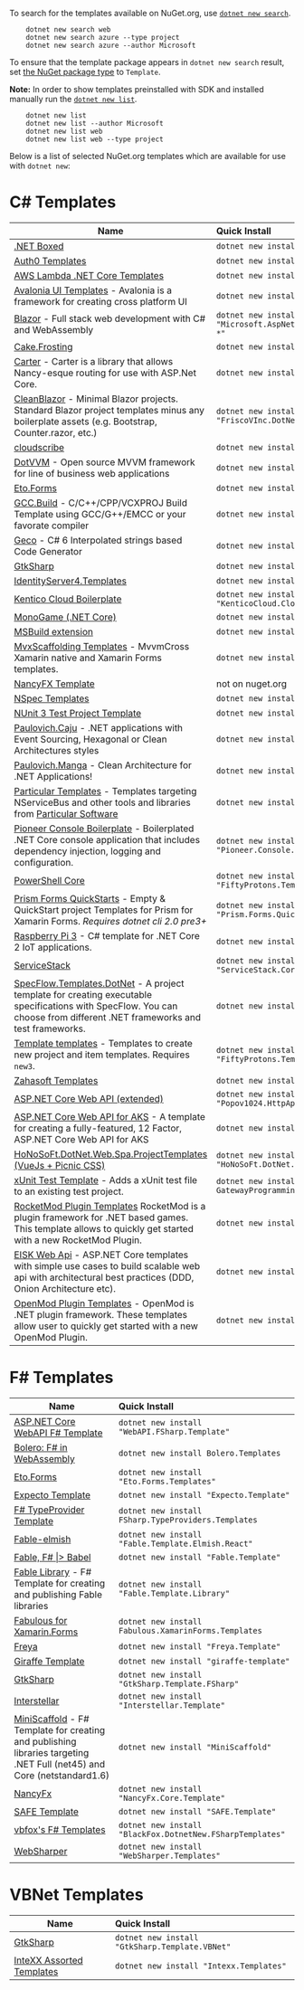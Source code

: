 To search for the templates available on NuGet.org, use [`dotnet new search`](https://docs.microsoft.com/en-us/dotnet/core/tools/dotnet-new-search).
```
    dotnet new search web
    dotnet new search azure --type project
    dotnet new search azure --author Microsoft
```

To ensure that the template package appears in `dotnet new search` result, set [the NuGet package type](https://docs.microsoft.com/en-us/nuget/create-packages/set-package-type) to `Template`.

**Note:** In order to show templates preinstalled with SDK and installed manually run the [`dotnet new list`](https://learn.microsoft.com/en-us/dotnet/core/tools/dotnet-new-list).

```
    dotnet new list
    dotnet new list --author Microsoft
    dotnet new list web
    dotnet new list web --type project
```

Below is a list of selected NuGet.org templates which are available for use with `dotnet new`:

# C# Templates


| Name     | Quick Install |
|----------|:--------------|
| [.NET Boxed](https://github.com/Dotnet-Boxed/Templates) | `dotnet new install "Boxed.Templates"`|
| [Auth0 Templates](https://github.com/auth0-community/auth0-dotnet-templates) | `dotnet new install "Auth0.Templates"` |
| [AWS Lambda .NET Core Templates](https://github.com/aws/aws-lambda-dotnet/tree/master/Blueprints) | `dotnet new install "Amazon.Lambda.Templates"`|
| [Avalonia UI Templates](https://github.com/AvaloniaUI/Avalonia) - Avalonia is a framework for creating cross platform UI | `dotnet new install "Avalonia.Templates"`|
| [Blazor](http://blazor.net) - Full stack web development with C# and WebAssembly | `dotnet new install "Microsoft.AspNetCore.Blazor.Templates::3.0.0-*"`|
| [Cake.Frosting](https://github.com/cake-build/cake) | `dotnet new install "Cake.Frosting.Template"` |
| [Carter](https://github.com/CarterCommunity/Carter) - Carter is a library that allows Nancy-esque routing for use with ASP.Net Core. | `dotnet new install "CarterTemplate"`|
| [CleanBlazor](https://github.com/fvilches17/CleanBlazor) - Minimal Blazor projects. Standard Blazor project templates minus any boilerplate assets (e.g. Bootstrap, Counter.razor, etc.)  | `dotnet new install "FriscoVInc.DotNet.Templates.CleanBlazor"` |
| [cloudscribe](https://www.cloudscribe.com/docs/introduction) | `dotnet new install "cloudscribe.templates"` |
| [DotVVM](https://github.com/riganti/dotvvm) - Open source MVVM framework for line of business web applications | `dotnet new install "DotVVM.Templates"` |
| [Eto.Forms](https://github.com/picoe/Eto) | `dotnet new install "Eto.Forms.Templates"` |
| [GCC.Build](https://github.com/roozbehid/dotnet-vcxproj) - C/C++/CPP/VCXPROJ Build Template using GCC/G++/EMCC or your favorate compiler | `dotnet new install GCC.Build.Template` |
| [Geco](https://github.com/iQuarc/Geco) - C# 6 Interpolated strings based Code Generator | `dotnet new install "iQuarc.Geco.CSharp"` |
| [GtkSharp](https://github.com/GtkSharp/GtkSharp) | `dotnet new install "GtkSharp.Template.CSharp"` |
| [IdentityServer4.Templates](https://github.com/IdentityServer/IdentityServer4.Templates) | `dotnet new install "identityserver4.templates"` |
| [Kentico Cloud Boilerplate](https://github.com/Kentico/cloud-boilerplate-net) | `dotnet new install "KenticoCloud.CloudBoilerplateNet"` |
| [MonoGame (.NET Core)](https://github.com/MonoGame/MonoGame) | `dotnet new install "MonoGame.Templates.CSharp"` |
| [MSBuild extension](https://github.com/tintoy/msbuild-extension-template) | `dotnet new install "MSBuildExtensionTemplate"` |
| [MvxScaffolding Templates](https://github.com/Plac3hold3r/MvxScaffolding) - MvvmCross Xamarin native and Xamarin Forms templates. | `dotnet new install "MvxScaffolding.Templates"` |
| [NancyFX Template](https://github.com/jchannon/NancyTemplate) | not on nuget.org |
| [NSpec Templates](https://github.com/nspec/DotNetNewNSpec) | `dotnet new install "dotnet-new-nspec"` |
| [NUnit 3 Test Project Template](https://github.com/nunit/dotnet-new-nunit) | `dotnet new install "NUnit3.DotNetNew.Template"` |
| [Paulovich.Caju](https://github.com/ivanpaulovich/dotnet-new-caju) - .NET applications with Event Sourcing, Hexagonal or Clean Architectures styles | `dotnet new install "Paulovich.Caju"` |
| [Paulovich.Manga](https://github.com/ivanpaulovich/manga-clean-architecture) - Clean Architecture for .NET Applications! | `dotnet new install "Paulovich.Manga"` |
| [Particular Templates](https://docs.particular.net/nservicebus/dotnet-templates) - Templates targeting NServiceBus and other tools and libraries from [Particular Software](https://particular.net/) | `dotnet new install "ParticularTemplates"` |
| [Pioneer Console Boilerplate](https://github.com/PioneerCode/pioneer-console-boilerplate) - Boilerplated .NET Core console application that includes dependency injection, logging and configuration. | `dotnet new install "Pioneer.Console.Boilerplate"` |
| [PowerShell Core](https://github.com/tintoy/ps-core-module-template) | `dotnet new install "FiftyProtons.Templates.PSCore"` |
| [Prism Forms QuickStarts](https://github.com/dansiegel/Prism-Templates) - Empty &amp; QuickStart project Templates for Prism for Xamarin Forms. *Requires dotnet cli 2.0 pre3+* | `dotnet new install "Prism.Forms.QuickstartTemplates"` |
| [Raspberry Pi 3](https://github.com/jeremylindsayni/RaspberryPiTemplate) - C# template for .NET Core 2 IoT applications. | `dotnet new install "RaspberryPi.Template"` |
| [ServiceStack](https://github.com/NetCoreApps/templates) | `dotnet new install "ServiceStack.Core.Templates"` |
| [SpecFlow.Templates.DotNet](https://github.com/SpecFlowOSS/SpecFlow) - A project template for creating executable specifications with SpecFlow. You can choose from different .NET frameworks and test frameworks. |`dotnet new install "SpecFlow.Templates.DotNet"` |
| [Template templates](https://github.com/tintoy/dotnet-template-templates) - Templates to create new project and item templates. Requires `new3`. | `dotnet new install "FiftyProtons.Templates.DotNetNew"` |
| [Zahasoft Templates](https://github.com/zahasoft/skele) | `dotnet new install "Zahasoft.Skele"` |
| [ASP.NET Core Web API (extended)](https://github.com/popov1024/httpapi-template-sharp) | `dotnet new install "Popov1024.HttpApi.Template.CSharp"` |
| [ASP.NET Core Web API for AKS](https://github.com/robbell/dotnet-aks-api-template) - A template for creating a fully-featured, 12 Factor, ASP.NET Core Web API for AKS | `dotnet new install "RobBell.AksApi.Template"` |
| [HoNoSoFt.DotNet.Web.Spa.ProjectTemplates (VueJs + Picnic CSS)](https://github.com/Nordes/HoNoSoFt.DotNet.Web.Spa.ProjectTemplates) | `dotnet new install "HoNoSoFt.DotNet.Web.Spa.ProjectTemplates"` |
| [xUnit Test Template](https://github.com/gatewayprogrammingschool/xUnit.Template) - Adds a xUnit test file to an existing test project. | `dotnet new install GatewayProgrammingSchool.xUnit.CSharp`|
[RocketMod Plugin Templates](https://github.com/RocketMod/Rocket.Templates) RocketMod is a plugin framework for .NET based games. This template allows to quickly get started with a new RocketMod Plugin.| `dotnet new install "Rocket.Templates"` |
| [EISK Web Api](https://github.com/eisk/eisk.webapi) - ASP.NET Core templates with simple use cases to build scalable web api with architectural best practices (DDD, Onion Architecture etc). | `dotnet new install "eisk.webapi"` |
|[OpenMod Plugin Templates](https://github.com/openmod/openmod/tree/master/templates) - OpenMod is .NET plugin framework. These templates allow user to quickly get started with a new OpenMod Plugin.| `dotnet new install "OpenMod.Templates"` |

# F# Templates

| Name     | Quick Install |
|----------|:--------------|
| [ASP.NET Core WebAPI F# Template](https://github.com/MNie/FSharpNetCoreWebApiTemplate) | `dotnet new install "WebAPI.FSharp.Template"` |
| [Bolero: F# in WebAssembly](https://fsbolero.io/)| `dotnet new install Bolero.Templates`|
| [Eto.Forms](https://github.com/picoe/Eto) | `dotnet new install "Eto.Forms.Templates"` |
| [Expecto Template](https://github.com/MNie/Expecto.Template) | `dotnet new install "Expecto.Template"`|
| [F# TypeProvider Template](https://github.com/fsprojects/FSharp.TypeProviders.SDK#the-f-type-provider-sdk)| `dotnet new install FSharp.TypeProviders.Templates`|
| [Fable-elmish](https://github.com/fable-compiler/fable-elmish) | `dotnet new install "Fable.Template.Elmish.React"` |
| [Fable, F# \|> Babel](http://fable.io) | `dotnet new install "Fable.Template"` |
| [Fable Library](https://github.com/TheAngryByrd/Fable.Template.Library) - F# Template for creating and publishing Fable libraries | `dotnet new install "Fable.Template.Library"` |
| [Fabulous for Xamarin.Forms](https://github.com/fsprojects/Fabulous/tree/master/Fabulous.XamarinForms)| `dotnet new install Fabulous.XamarinForms.Templates`|
| [Freya](https://freya.io) | `dotnet new install "Freya.Template"` |
| [Giraffe Template](https://github.com/giraffe-fsharp/giraffe-template) | `dotnet new install "giraffe-template"` |
| [GtkSharp](https://github.com/GtkSharp/GtkSharp) | `dotnet new install "GtkSharp.Template.FSharp"` |
| [Interstellar](https://github.com/fsprojects/Interstellar) | `dotnet new install "Interstellar.Template"` |
| [MiniScaffold](https://github.com/TheAngryByrd/MiniScaffold) - F# Template for creating and publishing libraries targeting .NET Full (net45) and Core (netstandard1.6) | `dotnet new install "MiniScaffold"` |
| [NancyFx](https://github.com/MNie/NancyFxCore)| `dotnet new install "NancyFx.Core.Template"`|
| [SAFE Template](https://safe-stack.github.io/)| `dotnet new install "SAFE.Template"`|
| [vbfox's F# Templates](https://github.com/vbfox/FSharpTemplates)| `dotnet new install "BlackFox.DotnetNew.FSharpTemplates"`|
| [WebSharper](https://github.com/dotnet-websharper/core)| `dotnet new install "WebSharper.Templates"`

# VBNet Templates

| Name     | Quick Install |
|----------|:--------------|
| [GtkSharp](https://github.com/GtkSharp/GtkSharp) | `dotnet new install "GtkSharp.Template.VBNet"` |
| [InteXX Assorted Templates](https://github.com/InteXX/Templates) | `dotnet new install "Intexx.Templates"` |

